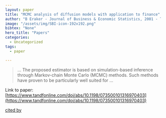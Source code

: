 ```yaml
---
layout: paper
title: "MCMC analysis of diffusion models with application to finance"
author: "B Eraker - Journal of Business & Economic Statistics, 2001 - Taylor & Francis"
image: "/assets/img/SBI-icon-192x192.png"
bibtex: "None"
hero_title: "Papers"
categories:
  - Uncategorized
tags:
  - paper

---
```

>… The proposed estimator is based on simulation-based inference through Markov-chain Monte Carlo (MCMC) methods. Such methods have proven to be particularly well suited for …

Link to paper: [https://www.tandfonline.com/doi/abs/10.1198/073500101316970403](https://www.tandfonline.com/doi/abs/10.1198/073500101316970403)

[cited by](https://scholar.google.com/scholar?cites=7501524304121897759&as_sdt=2005&sciodt=0,5&hl=en&num=20)
